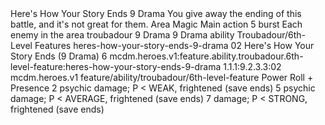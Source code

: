 <ability>
  <name>Here&apos;s How Your Story Ends</name>
  <cost>9 Drama</cost>
  <flavor>You give away the ending of this battle, and it&apos;s not great for them.</flavor>
  <keywords>
    <keyword>Area</keyword>
    <keyword>Magic</keyword>
  </keywords>
  <type>Main action</type>
  <distance>5 burst</distance>
  <target>Each enemy in the area</target>
  <metadata>
    <class>troubadour</class>
    <cost>9 Drama</cost>
    <cost_amount>9</cost_amount>
    <cost_resource>Drama</cost_resource>
    <feature_type>ability</feature_type>
    <file_dpath>Troubadour/6th-Level Features</file_dpath>
    <item_id>heres-how-your-story-ends-9-drama</item_id>
    <item_index>02</item_index>
    <item_name>Here&apos;s How Your Story Ends (9 Drama)</item_name>
    <level>6</level>
    <scc>mcdm.heroes.v1:feature.ability.troubadour.6th-level-feature:heres-how-your-story-ends-9-drama</scc>
    <scdc>1.1.1:9.2.3.3:02</scdc>
    <source>mcdm.heroes.v1</source>
    <type>feature/ability/troubadour/6th-level-feature</type>
  </metadata>
  <effects>
    <effect type="roll">
      <roll>Power Roll + Presence</roll>
      <t1>2 psychic damage; P &lt; WEAK, frightened (save ends)</t1>
      <t2>5 psychic damage; P &lt; AVERAGE, frightened (save ends)</t2>
      <t3>7 damage; P &lt; STRONG, frightened (save ends)</t3>
    </effect>
  </effects>
</ability>

